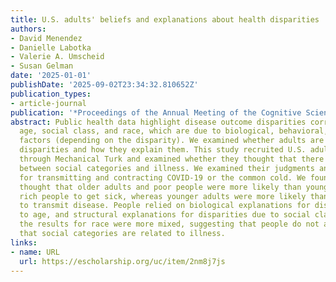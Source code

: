 ```yaml
---
title: U.S. adults' beliefs and explanations about health disparities
authors:
- David Menendez
- Danielle Labotka
- Valerie A. Umscheid
- Susan Gelman
date: '2025-01-01'
publishDate: '2025-09-02T23:34:32.810652Z'
publication_types:
- article-journal
publication: '*Proceedings of the Annual Meeting of the Cognitive Science Society*'
abstract: Public health data highlight disease outcome disparities corresponding to
  age, social class, and race, which are due to biological, behavioral, and/or structural
  factors (depending on the disparity). We examined whether adults are aware of these
  disparities and how they explain them. This study recruited U.S. adults (N = 241)
  through Mechanical Turk and examined whether they thought that there was a relation
  between social categories and illness. We examined their judgments and explanations
  for transmitting and contracting COVID-19 or the common cold. We found that adults
  thought that older adults and poor people were more likely than younger adults and
  rich people to get sick, whereas younger adults were more likely than older adults
  to transmit disease. People relied on biological explanations for disparities due
  to age, and structural explanations for disparities due to social class. However,
  the results for race were more mixed, suggesting that people do not always assume
  that social categories are related to illness.
links:
- name: URL
  url: https://escholarship.org/uc/item/2nm8j7js
---
```

